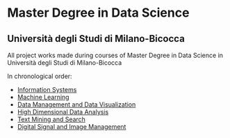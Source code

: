 # Master Degree in Data Science
## Università degli Studi di Milano-Bicocca
All project works made during courses of Master Degree in Data Science in Università degli Studi di Milano-Bicocca

In chronological order:
- [Information Systems](https://github.com/BigCarl89/MSc-DataScience-Bicocca/tree/main/Information%20Systems)
- [Machine Learning](https://github.com/BigCarl89/MSc-DataScience-Bicocca/tree/main/Machine%20Learning)
- [Data Management and Data Visualization](https://github.com/BigCarl89/MSc-DataScience-Bicocca/tree/main/Data%20Management%20and%20Data%20Visualization)
- [High Dimensional Data Analysis](https://github.com/BigCarl89/MSc-DataScience-Bicocca/tree/main/High%20Dimensional%20Data%20Analysis)
- [Text Mining and Search](https://github.com/BigCarl89/MSc-DataScience-Bicocca/tree/main/Text%20Mining%20and%20Search)
- [Digital Signal and Image Management](https://github.com/BigCarl89/MSc-DataScience-Bicocca/tree/main/Digital%20Signal%20and%20Image%20Management)
